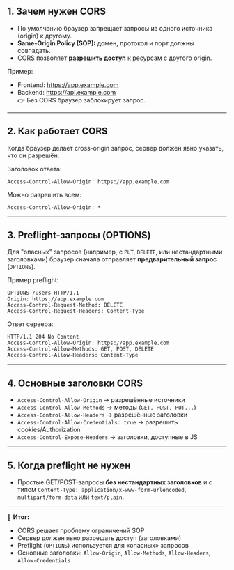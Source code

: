 ## 1. Зачем нужен CORS
- По умолчанию браузер запрещает запросы из одного источника (origin) к другому.  
- **Same-Origin Policy (SOP):** домен, протокол и порт должны совпадать.  
- CORS позволяет **разрешить доступ** к ресурсам с другого origin.  

Пример:
- Frontend: https://app.example.com  
- Backend: https://api.example.com  
👉 Без CORS браузер заблокирует запрос.  

---

## 2. Как работает CORS
Когда браузер делает cross-origin запрос, сервер должен явно указать, что он разрешён.  

Заголовок ответа:
```http
Access-Control-Allow-Origin: https://app.example.com
```

Можно разрешить всем:

```http
Access-Control-Allow-Origin: *
```

---

## 3. Preflight-запросы (OPTIONS)

Для "опасных" запросов (например, с `PUT`, `DELETE`, или нестандартными заголовками) браузер сначала отправляет **предварительный запрос** (`OPTIONS`).

Пример preflight:

```http
OPTIONS /users HTTP/1.1
Origin: https://app.example.com
Access-Control-Request-Method: DELETE
Access-Control-Request-Headers: Content-Type
```

Ответ сервера:

```http
HTTP/1.1 204 No Content
Access-Control-Allow-Origin: https://app.example.com
Access-Control-Allow-Methods: GET, POST, DELETE
Access-Control-Allow-Headers: Content-Type
```

---

## 4. Основные заголовки CORS

- `Access-Control-Allow-Origin` → разрешённые источники
- `Access-Control-Allow-Methods` → методы (`GET, POST, PUT...`)
- `Access-Control-Allow-Headers` → разрешённые заголовки
- `Access-Control-Allow-Credentials: true` → разрешить cookies/Authorization
- `Access-Control-Expose-Headers` → заголовки, доступные в JS

---

## 5. Когда preflight не нужен

- Простые GET/POST-запросы **без нестандартных заголовков** и с типом `Content-Type: application/x-www-form-urlencoded`, `multipart/form-data` или `text/plain`.

---

🔑 **Итог:**

- CORS решает проблему ограничений SOP
- Сервер должен явно разрешать доступ (заголовками)
- Preflight (`OPTIONS`) используется для «опасных» запросов
- Основные заголовки: `Allow-Origin`, `Allow-Methods`, `Allow-Headers`, `Allow-Credentials`